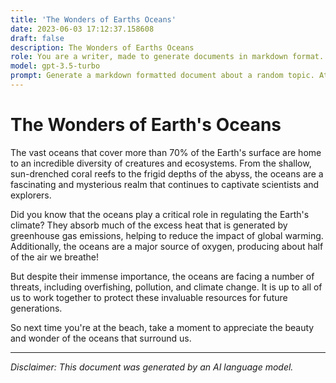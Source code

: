 ```yaml
---
title: 'The Wonders of Earths Oceans'
date: 2023-06-03 17:12:37.158608
draft: false
description: The Wonders of Earths Oceans
role: You are a writer, made to generate documents in markdown format. It is very important that all of the documents you generate are in valid markdown format.
model: gpt-3.5-turbo
prompt: Generate a markdown formatted document about a random topic. At the bottom, include a disclaimer explaining that the document was generated by you. The first line of the document should be the title. Make sure that the entire document is in proper markdown format, using a mix of various tags to make the document visually appealing.
---
```


# The Wonders of Earth's Oceans

The vast oceans that cover more than 70% of the Earth's surface are home to an incredible diversity of creatures and ecosystems. From the shallow, sun-drenched coral reefs to the frigid depths of the abyss, the oceans are a fascinating and mysterious realm that continues to captivate scientists and explorers. 

Did you know that the oceans play a critical role in regulating the Earth's climate? They absorb much of the excess heat that is generated by greenhouse gas emissions, helping to reduce the impact of global warming. Additionally, the oceans are a major source of oxygen, producing about half of the air we breathe!

But despite their immense importance, the oceans are facing a number of threats, including overfishing, pollution, and climate change. It is up to all of us to work together to protect these invaluable resources for future generations.

So next time you're at the beach, take a moment to appreciate the beauty and wonder of the oceans that surround us.

---

*Disclaimer: This document was generated by an AI language model.*